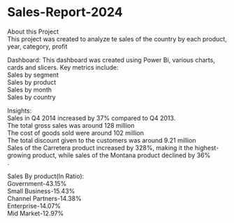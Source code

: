 # Sales-Report-2024<br>
About this Project<br>
This project was created to analyze te sales of the country by each product, year, category, profit<br>

Dashboard: This dashboard was created using Power Bi, various charts, cards and slicers. Key metrics include:<br>
Sales by segment<br>
Sales by product<br>
Sales by month<br>
Sales by country<br>

Insights:<br>
Sales in Q4 2014 increased by 37% compared to Q4 2013.<br>
The total gross sales was around 128 million<br>
The cost of goods sold were around 102 million<br>
The total discount given to the customers was around 9.21 million<br>
Sales of the Carretera product increased by 328%, making it the highest-growing product, while sales of the Montana product declined by 36%<br>.

Sales By product(In Ratio):<br>
Government-43.15%<br>
Small Business-15.43%<br>
Channel Partners-14.38%<br>
Enterprise-14.07%<br>
Mid Market-12.97%<br>
